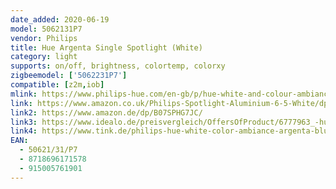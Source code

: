 ```yaml
---
date_added: 2020-06-19
model: 5062131P7
vendor: Philips
title: Hue Argenta Single Spotlight (White)
category: light
supports: on/off, brightness, colortemp, colorxy
zigbeemodel: ['5062231P7']
compatible: [z2m,iob]
mlink: https://www.philips-hue.com/en-gb/p/hue-white-and-colour-ambiance-argenta-single-spotlight/5062131P7
link: https://www.amazon.co.uk/Philips-Spotlight-Aluminium-6-5-White/dp/B07SPHG7JC/
link2: https://www.amazon.de/dp/B07SPHG7JC/
link3: https://www.idealo.de/preisvergleich/OffersOfProduct/6777963_-hue-white-color-ambiance-argenta-bluetooth-single-spot-weiss-50621-31-p7-philips.html
link4: https://www.tink.de/philips-hue-white-color-ambiance-argenta-bluetooth-spot-lampe
EAN: 
  - 50621/31/P7
  - 8718696171578
  - 915005761901
---
```

